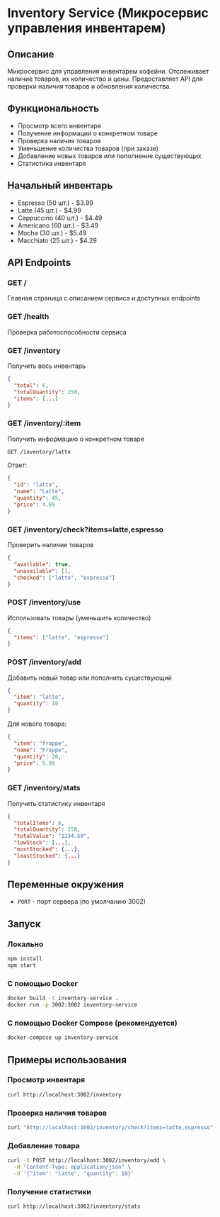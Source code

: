# Inventory Service (Микросервис управления инвентарем)

## Описание
Микросервис для управления инвентарем кофейни. Отслеживает наличие товаров, их количество и цены. Предоставляет API для проверки наличия товаров и обновления количества.

## Функциональность
- Просмотр всего инвентаря
- Получение информации о конкретном товаре
- Проверка наличия товаров
- Уменьшение количества товаров (при заказе)
- Добавление новых товаров или пополнение существующих
- Статистика инвентаря

## Начальный инвентарь
- Espresso (50 шт.) - $3.99
- Latte (45 шт.) - $4.99
- Cappuccino (40 шт.) - $4.49
- Americano (60 шт.) - $3.49
- Mocha (30 шт.) - $5.49
- Macchiato (25 шт.) - $4.29

## API Endpoints

### GET /
Главная страница с описанием сервиса и доступных endpoints

### GET /health
Проверка работоспособности сервиса

### GET /inventory
Получить весь инвентарь
```json
{
  "total": 6,
  "totalQuantity": 250,
  "items": [...]
}
```

### GET /inventory/:item
Получить информацию о конкретном товаре
```bash
GET /inventory/latte
```

Ответ:
```json
{
  "id": "latte",
  "name": "Latte",
  "quantity": 45,
  "price": 4.99
}
```

### GET /inventory/check?items=latte,espresso
Проверить наличие товаров
```json
{
  "available": true,
  "unavailable": [],
  "checked": ["latte", "espresso"]
}
```

### POST /inventory/use
Использовать товары (уменьшить количество)
```json
{
  "items": ["latte", "espresso"]
}
```

### POST /inventory/add
Добавить новый товар или пополнить существующий
```json
{
  "item": "latte",
  "quantity": 10
}
```

Для нового товара:
```json
{
  "item": "frappe",
  "name": "Frappe",
  "quantity": 20,
  "price": 5.99
}
```

### GET /inventory/stats
Получить статистику инвентаря
```json
{
  "totalItems": 6,
  "totalQuantity": 250,
  "totalValue": "1234.50",
  "lowStock": [...],
  "mostStocked": {...},
  "leastStocked": {...}
}
```

## Переменные окружения
- `PORT` - порт сервера (по умолчанию 3002)

## Запуск

### Локально
```bash
npm install
npm start
```

### С помощью Docker
```bash
docker build -t inventory-service .
docker run -p 3002:3002 inventory-service
```

### С помощью Docker Compose (рекомендуется)
```bash
docker-compose up inventory-service
```

## Примеры использования

### Просмотр инвентаря
```bash
curl http://localhost:3002/inventory
```

### Проверка наличия товаров
```bash
curl "http://localhost:3002/inventory/check?items=latte,espresso"
```

### Добавление товара
```bash
curl -X POST http://localhost:3002/inventory/add \
  -H "Content-Type: application/json" \
  -d '{"item": "latte", "quantity": 10}'
```

### Получение статистики
```bash
curl http://localhost:3002/inventory/stats
```
